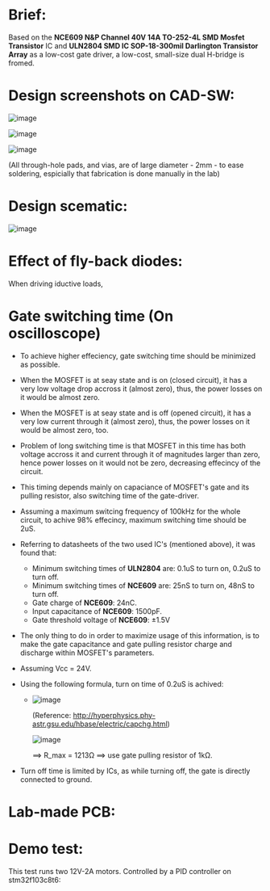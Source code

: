 # Brief:
Based on the **NCE609 N&P Channel 40V 14A TO-252-4L SMD Mosfet Transistor** IC and **ULN2804 SMD IC SOP-18-300mil Darlington Transistor Array** as a low-cost gate driver, a low-cost, small-size dual H-bridge is fromed.

# Design screenshots on CAD-SW:
![image](https://github.com/AliEmad2002/Dual-Full-H-Bridge/assets/99054912/e43a8474-f97d-40ff-8e3d-c44d1ac7e664)

![image](https://github.com/AliEmad2002/Dual-Full-H-Bridge/assets/99054912/9e791314-31a1-41e3-9965-81f3f9a6413d)

![image](https://github.com/AliEmad2002/Dual-Full-H-Bridge/assets/99054912/1de870a8-e2a0-4426-b2b1-23fb97779cf0)

(All through-hole pads, and vias, are of large diameter - 2mm - to ease soldering, espicially that fabrication is done manually in the lab)

# Design scematic:
![image](https://github.com/AliEmad2002/Dual-Full-H-Bridge/assets/99054912/96cd2c4a-0d25-4a2b-b2f5-e57ec8dbe168)

# Effect of fly-back diodes:
When driving iductive loads, 

# Gate switching time (On oscilloscope)
* To achieve higher effeciency, gate switching time should be minimized as possible.
* When the MOSFET is at seay state and is on (closed circuit), it has a very low voltage drop accross it (almost zero), thus, the power losses on it would be almost zero.
* When the MOSFET is at seay state and is off (opened circuit), it has a very low current through it (almost zero), thus, the power losses on it would be almost zero, too.
* Problem of long switching time is that MOSFET in this time has both voltage accross it and current through it of magnitudes larger than zero, hence power losses on it would not be zero, decreasing effecincy of the circuit.
* This timing depends mainly on capaciance of MOSFET's gate and its pulling resistor, also switching time of the gate-driver.
* Assuming a maximum switcing frequency of 100kHz for the whole circuit, to achive 98% effecincy, maximum switching time should be 2uS.
* Referring to datasheets of the two used IC's (mentioned above), it was found that:
  - Minimum switching times of **ULN2804** are: 0.1uS to turn on, 0.2uS to turn off.
  - Minimum switching times of **NCE609** are: 25nS to turn on, 48nS to turn off.
  - Gate charge of **NCE609**: 24nC.
  - Input capacitance of **NCE609**: 1500pF.
  - Gate threshold voltage of **NCE609**: ±1.5V
* The only thing to do in order to maximize usage of this information, is to make the gate capacitance and gate pulling resistor charge and discharge within MOSFET's parameters.
* Assuming Vcc = 24V.
* Using the following formula, turn on time of 0.2uS is achived:
  - ![image](https://github.com/AliEmad2002/Dual-Full-H-Bridge/assets/99054912/1c506dad-8adf-4ae6-a2b3-641baf6625fd)

    (Reference: http://hyperphysics.phy-astr.gsu.edu/hbase/electric/capchg.html)

    ![image](https://github.com/AliEmad2002/Dual-Full-H-Bridge/assets/99054912/fcb8934b-c6eb-48cc-8d49-7d3d6413bf6b)

    ==> R_max = 1213Ω  ==> use gate pulling resistor of 1kΩ.

* Turn off time is limited by ICs, as while turning off, the gate is directly connected to ground.  

# Lab-made PCB:

# Demo test:
This test runs two 12V-2A motors. Controlled by a PID controller on stm32f103c8t6:
